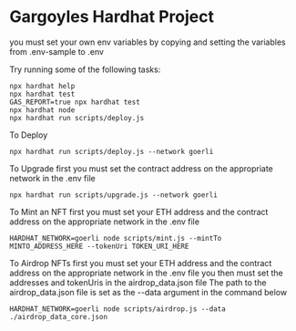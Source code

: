 # Gargoyles Hardhat Project

you must set your own env variables by copying and setting the variables from .env-sample to .env

Try running some of the following tasks:

```shell
npx hardhat help
npx hardhat test
GAS_REPORT=true npx hardhat test
npx hardhat node
npx hardhat run scripts/deploy.js
```

To Deploy
```shell
npx hardhat run scripts/deploy.js --network goerli
```

To Upgrade
first you must set the contract address on the appropriate network in the .env file 
```shell
npx hardhat run scripts/upgrade.js --network goerli
```

To Mint an NFT
first you must set your ETH address and the contract address on the appropriate network in the .env file 
```shell
HARDHAT_NETWORK=goerli node scripts/mint.js --mintTo MINTO_ADDRESS_HERE --tokenUri TOKEN_URI_HERE
```

To Airdrop NFTs
first you must set your ETH address and the contract address on the appropriate network in the .env file
you then must set the addresses and tokenUris in the airdrop_data.json file
The path to the airdrop_data.json file is set as the --data argument in the command below
```shell
HARDHAT_NETWORK=goerli node scripts/airdrop.js --data ./airdrop_data_core.json
```